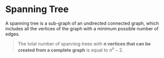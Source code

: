 # Spanning Tree

A spanning tree is a sub-graph of an undirected connected graph, which includes all the vertices of the graph with a minimum possible number of edges.

> The total number of spanning trees with **n vertices that can be created from a complete graph** is equal to $n^n-2$.
